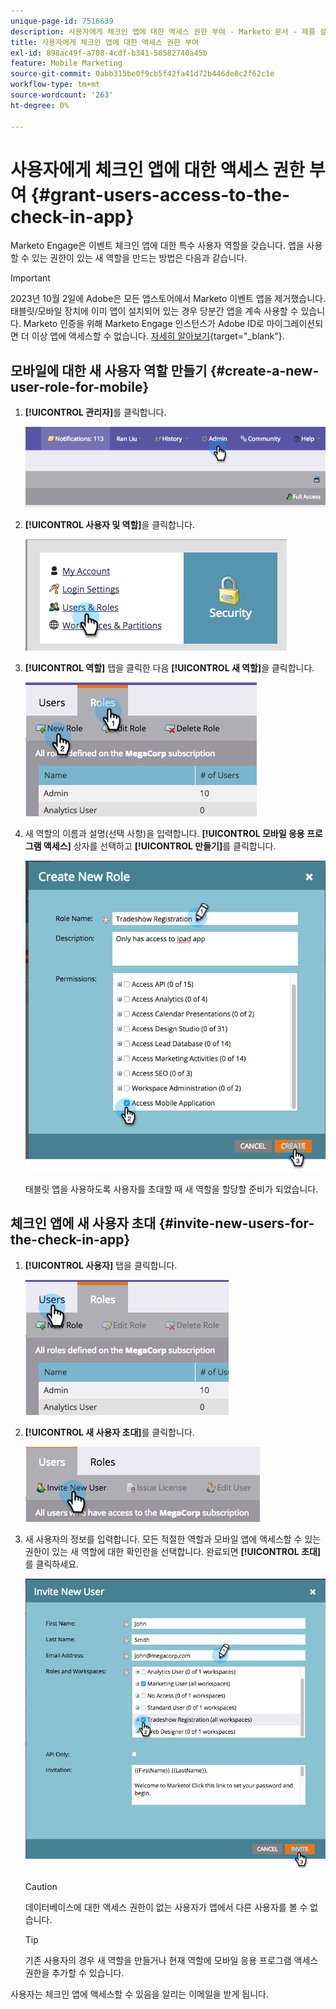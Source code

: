 ```yaml
---
unique-page-id: 7516639
description: 사용자에게 체크인 앱에 대한 액세스 권한 부여 - Marketo 문서 - 제품 설명서
title: 사용자에게 체크인 앱에 대한 액세스 권한 부여
exl-id: 898ac49f-a708-4cdf-b341-58582740a45b
feature: Mobile Marketing
source-git-commit: 0abb315be0f9cb5f42fa41d72b446de8c2f62c1e
workflow-type: tm+mt
source-wordcount: '263'
ht-degree: 0%

---
```


# 사용자에게 체크인 앱에 대한 액세스 권한 부여 {#grant-users-access-to-the-check-in-app}

Marketo Engage은 이벤트 체크인 앱에 대한 특수 사용자 역할을 갖습니다. 앱을 사용할 수 있는 권한이 있는 새 역할을 만드는 방법은 다음과 같습니다.

>[!IMPORTANT]
>
>2023년 10월 2일에 Adobe은 모든 앱스토어에서 Marketo 이벤트 앱을 제거했습니다. 태블릿/모바일 장치에 이미 앱이 설치되어 있는 경우 당분간 앱을 계속 사용할 수 있습니다. Marketo 인증을 위해 Marketo Engage 인스턴스가 Adobe ID로 마이그레이션되면 더 이상 앱에 액세스할 수 없습니다. [자세히 알아보기](https://nation.marketo.com/t5/product-discussions/marketo-events-app-and-marketo-moments-app-end-of-life/m-p/340712/highlight/true#M193869){target="_blank"}.

## 모바일에 대한 새 사용자 역할 만들기 {#create-a-new-user-role-for-mobile}

1. **[!UICONTROL 관리자]**&#x200B;를 클릭합니다.

   ![](assets/image2015-6-2-10-3a39-3a31.png)

1. **[!UICONTROL 사용자 및 역할]**&#x200B;을 클릭합니다.

   ![](assets/image2015-6-2-10-3a56-3a0.png)

1. **[!UICONTROL 역할]** 탭을 클릭한 다음 **[!UICONTROL 새 역할]**&#x200B;을 클릭합니다.

   ![](assets/image2015-6-2-11-3a3-3a23.png)

1. 새 역할의 이름과 설명(선택 사항)을 입력합니다. **[!UICONTROL 모바일 응용 프로그램 액세스]** 상자를 선택하고 **[!UICONTROL 만들기]**&#x200B;를 클릭합니다.

   ![](assets/image2015-6-2-11-3a4-3a58.png)

   태블릿 앱을 사용하도록 사용자를 초대할 때 새 역할을 할당할 준비가 되었습니다.

## 체크인 앱에 새 사용자 초대 {#invite-new-users-for-the-check-in-app}

1. **[!UICONTROL 사용자]** 탭을 클릭합니다.

   ![](assets/image2015-6-2-11-3a10-3a42.png)

1. **[!UICONTROL 새 사용자 초대]**&#x200B;를 클릭합니다.

   ![](assets/image2015-6-2-11-3a11-3a32.png)

1. 새 사용자의 정보를 입력합니다. 모든 적절한 역할과 모바일 앱에 액세스할 수 있는 권한이 있는 새 역할에 대한 확인란을 선택합니다. 완료되면 **[!UICONTROL 초대]**&#x200B;를 클릭하세요.

   ![](assets/image2015-6-2-11-3a16-3a26.png)

   >[!CAUTION]
   >
   >데이터베이스에 대한 액세스 권한이 없는 사용자가 앱에서 다른 사용자를 볼 수 없습니다.

   >[!TIP]
   >
   >기존 사용자의 경우 새 역할을 만들거나 현재 역할에 모바일 응용 프로그램 액세스 권한을 추가할 수 있습니다.

사용자는 체크인 앱에 액세스할 수 있음을 알리는 이메일을 받게 됩니다.

